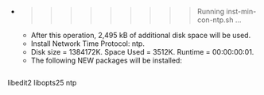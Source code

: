 * >>>>>>>>> Running inst-min-con-ntp.sh ...
  * After this operation, 2,495 kB of additional disk space will be used.
  * Install Network Time Protocol: ntp.
  * Disk size = 1384172K. Space Used = 3512K. Runtime = 00:00:00:01.
  * The following NEW packages will be installed:
  ```bash
libedit2 libopts25 ntp
  ```
